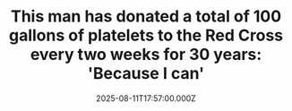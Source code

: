 ---
title: "This man has donated a total of 100 gallons of platelets to the Red Cross every two weeks for 30 years: 'Because I can'"
date: 2025-08-11T17:57:00.000Z
category: Human Kindness
externalLink: "https://www.goodgoodgood.co/articles/man-donates-100-gallons-of-platelets-red-cross"
image: ""
excerpt: "The 62-year-old Portland, Oregon bus driver has been visiting the Red Cross every two weeks for most of his life.…"
---